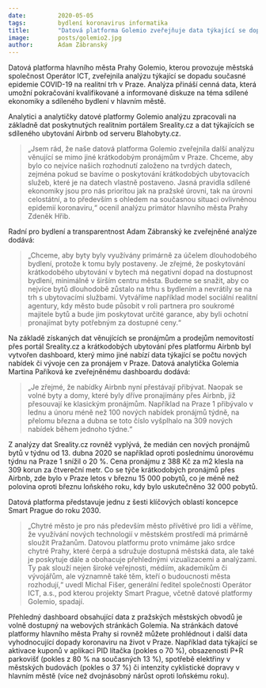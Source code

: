```yaml
---
date:         2020-05-05
tags:         bydlení koronavirus informatika
title:        "Datová platforma Golemio zveřejňuje data týkající se dopadu epidemie koronaviru na realitní trh v Praze"
image: 	      posts/golemio2.jpg
author:       Adam Zábranský
---
```


Datová platforma hlavního města Prahy Golemio, kterou provozuje městská společnost Operátor ICT, zveřejnila analýzu týkající se dopadu současné epidemie COVID-19 na realitní trh v Praze. Analýza přináší cenná data, která umožní pokračování kvalifikované a informované diskuze na téma sdílené ekonomiky a sdíleného bydlení v hlavním městě.

Analytici a analytičky datové platformy Golemio analýzu zpracovali na základně dat poskytnutých realitním portálem Sreality.cz a dat týkajících se sdíleného ubytování Airbnb od serveru Blahobyty.cz.

> „Jsem rád, že naše datová platforma Golemio zveřejnila další analýzu věnující se mimo jiné krátkodobým pronájmům v Praze. Chceme, aby bylo co nejvíce našich rozhodnutí založeno na tvrdých datech, zejména pokud se bavíme o poskytování krátkodobých ubytovacích služeb, které je na datech vlastně postaveno. Jasná pravidla sdílené ekonomiky jsou pro nás prioritou jak na pražské úrovni, tak na úrovni celostátní, a to především s ohledem na současnou situaci ovlivněnou epidemií koronaviru,“ ocenil analýzu primátor hlavního města Prahy Zdeněk Hřib.

Radní pro bydlení a transparentnost Adam Zábranský ke zveřejněné analýze dodává: 

> „Chceme, aby byty byly využívány primárně za účelem dlouhodobého bydlení, protože k tomu byly postaveny. Je zřejmé, že poskytování krátkodobého ubytování v bytech má negativní dopad na dostupnost bydlení, minimálně v širším centru města. Budeme se snažit, aby co nejvíce bytů dlouhodobě zůstalo na trhu s bydlením a nevrátily se na trh s ubytovacími službami. Vytváříme například model sociální realitní agentury, kdy město bude působit v roli partnera pro soukromé majitele bytů a bude jim poskytovat určité garance, aby byli ochotní pronajímat byty potřebným za dostupné ceny.“

Na základě získaných dat věnujících se pronájmům a prodejům nemovitostí přes portál Sreality.cz a krátkodobých ubytování přes platformu Airbnb byl vytvořen dashboard, který mimo jiné nabízí data týkající se počtu nových nabídek či vývoje cen za pronájem v Praze. Datová analytička Golemia Martina Paříková ke zveřejněnému dashboardu dodává: 

> „Je zřejmé, že nabídky Airbnb nyní přestávají přibývat. Naopak se volné byty a domy, které byly dříve pronajímány přes Airbnb, již přesouvají ke klasickým pronájmům. Například na Praze 1 přibývalo v lednu a únoru méně než 100 nových nabídek pronájmů týdně, na přelomu března a dubna se toto číslo vyšplhalo na 309 nových nabídek během jednoho týdne.“

Z analýzy dat Sreality.cz rovněž vyplývá, že medián cen nových pronájmů bytů v týdnu od 13. dubna 2020 se například oproti poslednímu únorovému týdnu na Praze 1 snížil o 20 %. Cena pronájmu z 388 Kč za m2 klesla na 309 korun za čtvereční metr. Co se týče krátkodobých pronájmů přes Airbnb, zde bylo v Praze letos v březnu 15 000 pobytů, co je méně než polovina oproti březnu loňského roku, kdy bylo uskutečněno 32 000 pobytů.

Datová platforma představuje jednu z šesti klíčových oblastí koncepce Smart Prague do roku 2030. 

> „Chytré město je pro nás především město přívětivé pro lidi a věříme, že využívání nových technologií v městském prostředí má primárně sloužit Pražanům. Datovou platformu proto vnímáme jako srdce chytré Prahy, které čerpá a sdružuje dostupná městská data, ale také je poskytuje dále a obohacuje přehlednými vizualizacemi a analýzami. Ty pak slouží nejen široké veřejnosti, médiím, akademikům či vývojářům, ale významně také těm, kteří o budoucnosti města rozhodují,“ uvedl Michal Fišer, generální ředitel společnosti Operátor ICT, a.s., pod kterou projekty Smart Prague, včetně datové platformy Golemio, spadají.

Přehledný dashboard obsahující data z pražských městských obvodů je volně dostupný na webových stránkách Golemia. Na stránkách datové platformy hlavního města Prahy si rovněž můžete prohlédnout i další data vyhodnocující dopady koronaviru na život v Praze. Například data týkající se aktivace kuponů v aplikaci PID lítačka (pokles o 70 %), obsazenosti P+R parkovišť (pokles z 80 % na současných 13 %), spotřebě elektřiny v městských budovách (pokles o 37 %) či intenzity cyklistické dopravy v hlavním městě (více než dvojnásobný nárůst oproti loňskému roku). 
